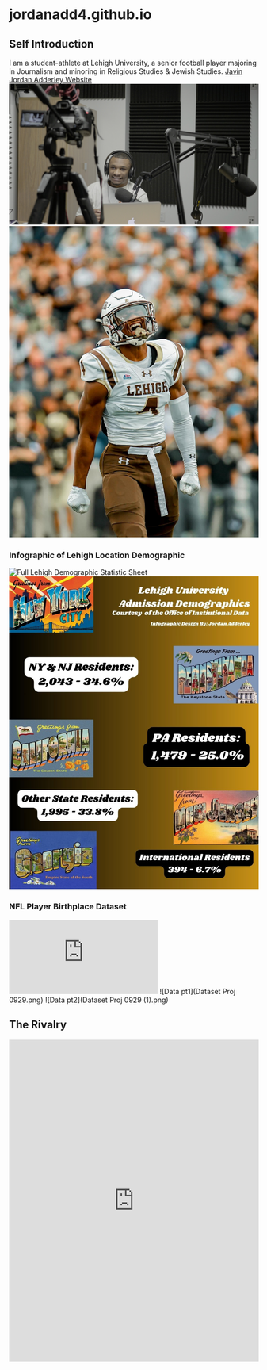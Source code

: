 # jordanadd4.github.io
## Self Introduction
I am a student-athlete at Lehigh University, a senior football player majoring in Journalism and minoring in Religious Studies & Jewish Studies.
[Javin Jordan Adderley Website](https://sites.google.com/lehigh.edu/javinjadderley/home)
![podcast pic](DSC07761.JPEG)
![FB PIC](https://github.com/jordanadd4/jordanadd4.github.io/blob/main/IMG_4706%202.JPG?raw=true)
### Infographic of Lehigh Location Demographic 
![Full Lehigh Demographic Statistic Sheet](https://data.lehigh.edu/university-profile#:~:text=Lehigh%20University%20Profile%3A-,Fall%202024,-Fall%202023)
![Infographic pic](https://github.com/jordanadd4/jordanadd4.github.io/blob/main/Lehigh%20University%20Admission%20Demographics%20(1).jpg) 
### NFL Player Birthplace Dataset
![Original Link to Data](https://www.maxpreps.com/news/MII7xF0_6ESRnaewgE616g/2024-nfl-week-1-rosters-texas-high-schools-lead-state-by-state-breakdown-with-184-former-players-in-the-league.htm) 
![Data pt1](Dataset Proj 0929.png)
![Data pt2](Dataset Proj 0929 (1).png)
## The Rivalry

<iframe src='https://cdn.knightlab.com/libs/timeline3/latest/embed/index.html?source=1k4x8TnJKyVDHwbwJiDUInDD_o4rDDMgs6GqSIJ3ptL8&font=Default&lang=en&initial_zoom=2&height=650' width='100%' height='650' webkitallowfullscreen mozallowfullscreen allowfullscreen frameborder='0'></iframe>
